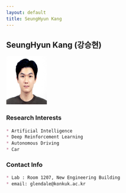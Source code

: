 ```yaml
---
layout: default
title: SeungHyun Kang
---
```


## SeungHyun Kang (강승현)
<img src="/assets/img/profile/profile_KangSeungHyun.jpg" width="110px" height="130px" title="profile">

### Research Interests
```markdown
* Artificial Intelligence
* Deep Reinforcement Learning
* Autonomous Driving
* Car
```

### Contact Info
```markdown
* Lab : Room 1207, New Engineering Building
* email: glendale@konkuk.ac.kr
